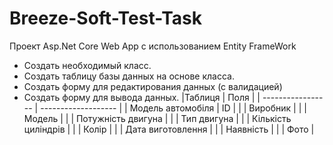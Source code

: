 # Breeze-Soft-Test-Task

Проект Asp.Net Core Web App с использованием Entity FrameWork
 - Создать необходимый класс.
 - Создать таблицу базы данных на основе класса.
 - Создать форму для редактирования данных (с валидацией)
 - Создать форму для вывода данных.
|Таблиця            | Поля                |
| ----------------- | ------------------- |
| Модель автомобіля | ID                  |
|                   | Виробник            |
|                   | Модель              |
|                   | Потужність двигуна  |
|                   | Тип двигуна         |
|                   | Кількість циліндрів |
|                   | Колір               |
|                   | Дата виготовлення   |
|                   | Наявність           |
|                   | Фото                |
